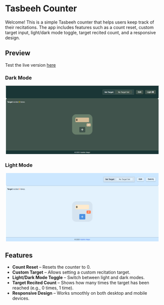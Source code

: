 # Tasbeeh Counter

Welcome! This is a simple Tasbeeh counter that helps users keep track of their recitations. The app includes features such as a count reset, custom target input, light/dark mode toggle, target recited count, and a responsive design.
## Preview
Test the live version [here](https://047hashim.github.io/tasbeeh-counter/)
### Dark Mode
![Dark Mode](./images-source/dark-mode.png)

### Light Mode
![Light Mode](./images-source/light-mode.png)

## Features  

- **Count Reset** – Resets the counter to 0.  
- **Custom Target** – Allows setting a custom recitation target.  
- **Light/Dark Mode Toggle** – Switch between light and dark modes.  
- **Target Recited Count** – Shows how many times the target has been reached (e.g., 0 times, 1 time).  
- **Responsive Design** – Works smoothly on both desktop and mobile devices. 
